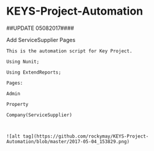 # KEYS-Project-Automation

##UPDATE 05082017####

Add ServiceSupplier Pages

~~~~~~~~~~~~~~~~~~~~~~~~~~
This is the automation script for Key Project.

Using Nunit;

Using ExtendReports;

Pages: 

Admin

Property

Company(ServiceSupplier)



![alt tag](https://github.com/rockymay/KEYS-Project-Automation/blob/master/2017-05-04_153829.png)